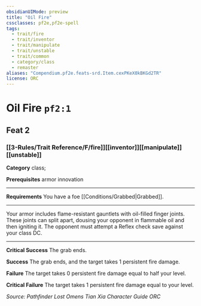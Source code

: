 ```yaml
---
obsidianUIMode: preview
title: "Oil Fire"
cssclasses: pf2e,pf2e-spell
tags:
  - trait/fire
  - trait/inventor
  - trait/manipulate
  - trait/unstable
  - trait/common
  - category/class
  - remaster
aliases: "Compendium.pf2e.feats-srd.Item.cexPKeX0kBKGd2TR"
license: ORC
---
```

# Oil Fire `pf2:1`
## Feat 2
### [[3-Rules/Trait Reference/F/fire]][[inventor]][[manipulate]][[unstable]]

**Category** class; 



**Prerequisites** armor innovation
* * *
**Requirements** You have a foe [[Conditions/Grabbed|Grabbed]].

* * *

Your armor includes flame-resistant gauntlets with oil-filled finger joints. These joints can split apart, dousing your opponent in flammable oil and then igniting it. The opponent must attempt a Reflex check save against your class DC.

* * *

**Critical Success** The grab ends.

**Success** The grab ends, and the target takes 1 persistent fire damage.

**Failure** The target takes 0 persistent fire damage equal to half your level.

**Critical Failure** The target takes 1 persistent fire damage equal to your level.

*Source: Pathfinder Lost Omens Tian Xia Character Guide*
*ORC*